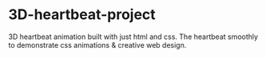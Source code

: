 # 3D-heartbeat-project
3D heartbeat animation built with just html and css. The heartbeat smoothly to demonstrate css animations & creative web design. 
